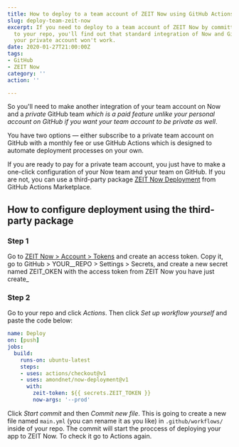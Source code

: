 ```yaml
---
title: How to deploy to a team account of ZEIT Now using GitHub Actions
slug: deploy-team-zeit-now
excerpt: If you need to deploy to a team account of ZEIT Now by committing changes
  to your repo, you'll find out that standard integration of Now and GitHub tied to
  your private account won't work.
date: 2020-01-27T21:00:00Z
tags:
- GitHub
- ZEIT Now
category: ''
action: ''

---
```

So you'll need to make another integration of your team account on Now and a _private_ GitHub team _which is a paid feature unlike your personal account on GitHub if you want your team account to be private as well_.

You have two options — either subscribe to a private team account on GitHub with a monthly fee or use GitHub Actions which is designed to automate deployment processes on your own.

If you are ready to pay for a private team account, you just have to make a one-click configuration of your Now team and your team on GitHub. If you are not, you can use a third-party package [ZEIT Now Deployment](https://github.com/amondnet/now-deployment) from GitHub Actions Marketplace.

## How to configure deployment using the third-party package

### Step 1

Go to [ZEIT Now > Account > Tokens](https://zeit.co/account/tokens) and create an access token. Copy it, go to GitHub > YOUR__REPO > Settings > Secrets, and create a new secret named ZEIT_OKEN with the access token from ZEIT Now you have just create_

### Step 2

Go to your repo and click _Actions_. Then click _Set up workflow yourself_ and paste the code below:

```yaml
name: Deploy
on: [push]
jobs:
  build:
    runs-on: ubuntu-latest
    steps:
    - uses: actions/checkout@v1
    - uses: amondnet/now-deployment@v1
      with:
        zeit-token: ${{ secrets.ZEIT_TOKEN }}
        now-args: '--prod'
```

Click _Start commit_ and then _Commit new file_. This is going to create a new file named `main.yml` (you can rename it as you like) in `.github/workflows/` inside of your repo. The commit will start the proccess of deploying your app to ZEIT Now. To check it go to Actions again.